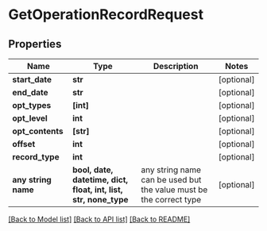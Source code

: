 # GetOperationRecordRequest


## Properties
Name | Type | Description | Notes
------------ | ------------- | ------------- | -------------
**start_date** | **str** |  | [optional] 
**end_date** | **str** |  | [optional] 
**opt_types** | **[int]** |  | [optional] 
**opt_level** | **int** |  | [optional] 
**opt_contents** | **[str]** |  | [optional] 
**offset** | **int** |  | [optional] 
**record_type** | **int** |  | [optional] 
**any string name** | **bool, date, datetime, dict, float, int, list, str, none_type** | any string name can be used but the value must be the correct type | [optional]

[[Back to Model list]](../README.md#documentation-for-models) [[Back to API list]](../README.md#documentation-for-api-endpoints) [[Back to README]](../README.md)


